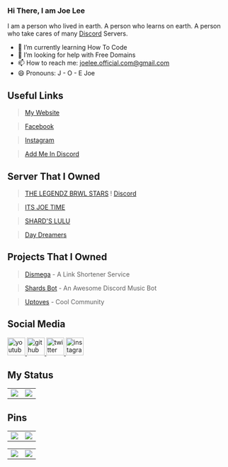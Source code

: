 ### Hi There, I am Joe Lee

I am a person who lived in earth. A person who learns on earth. A person who take cares of many [Discord](https://discord.com) Servers.



- 🌱 I’m currently learning How To Code 
- 🤔 I’m looking for help with Free Domains
- 📫 How to reach me: joelee.official.com@gmail.com
- 😄 Pronouns: J - O - E Joe



## Useful Links

> [My Website](https://www.joelee.ga)

> [Facebook](https://fb.com/joelee2008)

> [Instagram](https://Instagram.com/cheeyong_08)

> [Add Me In Discord](https://www.joelee.ga/discord)

## Server That I Owned 

> [THE LEGENDZ BRWL STARS](https://discord.gg/MpdByee)  !
>[Discord](https://img.shields.io/discord/705036476144156772?label=THE%20LEGENDZ&logo=Discord&style=for-the-badge)

> [ITS JOE TIME](https://discord.gg/eCFNU7m)

> [SHARD'S LULU](https://discord.gg/f6WTfguWP4)

> [Day Dreamers](https://discord.gg/hZMCwDXfQb)


## Projects That I Owned


> [Dismega](https://www.disme.ga) - A Link Shortener Service

> [Shards Bot](https://www.shards.ga) - An Awesome Discord Music Bot

> [Uptoves](https://www.uptoves.ga) - Cool Community



## Social Media

<a href="https://www.youtube.com/channel/UCexNfX9LMZtzuFepKzjt36g">
    <img src="https://cdn.discordapp.com/attachments/591157769181069332/752117422483308544/youtube.png" alt="youtube icon" class="social youtube" height="40" width="40">
</a>
<a href="https://github.com/joeleeofficial">
    <img src="https://discordapp.com/assets/5d69e29f0d71aaa04ed9725100199b4e.png" alt="github icon" class="social youtube" height="40" width="40">
</a>
<a href="https://twitter.com/itsjoetime2008">
    <img src="https://discordapp.com/assets/4662875160dc4c56954003ebda995414.png" alt="twitter icon" class="social youtube" height="40" width="40">
</a>
<a href="https://instagram.com/cheeyong08">
    <img src="https://www.freepnglogos.com/uploads/instagram-logo-png-transparent-0.png" alt="instagram icon" class="social youtube" height="40" width="40">
</a>


## My Status

<table>
  <tr>
    <td align="center" style="padding=0;width=50%;">
      <img align="center" style="padding=0;" src="https://readme-status-virid.vercel.app/api/?username=joeleeofficial&show_icons=true&title_color=4F8CC9&text_color=9f9f9f&bg_color=00000000&hide_border=true&icon_color=4F8CC9&hide_title=true&count_private=true" />
    </td>
    <td align="center" style="padding=0;width=50%;">
      <img align="center" style="padding=0;" src="https://readme-status-virid.vercel.app/api/top-langs/?username=joeleeofficial&layout=compact&show_icons=true&title_color=4F8CC9&text_color=9f9f9f&bg_color=00000000&hide_border=true&icon_color=00000000&count_private=true&hide=lua" />
    </td>
  </tr>
</table>


## Pins
<table>
  <tr>
    <td align="center" style="padding=5;width=50%;">
            <img align="center" style="padding=0;" src="https://readme-status-virid.vercel.app/api/pin/?username=joeleeofficial&repo=joeleeofficial" />

   </td>
   
   
  <td align="center" style="padding=5;width=50%;">
        <img align="center" style="padding=0;" src="https://readme-status-virid.vercel.app/api/pin/?username=joeleeofficial&repo=joeleeofficial" />

   </td>
  </tr>
    </table>
    
   <table>
  <tr>
    <td align="center" style="padding=5;width=50%;">
            <img align="center" style="padding=0;" src="https://readme-status-virid.vercel.app/api/pin/?username=joeleeofficial&repo=joeleeofficial" />

   </td>
   
   
  <td align="center" style="padding=5;width=50%;">
        <img align="center" style="padding=0;" src="https://readme-status-virid.vercel.app/api/pin/?username=joeleeofficial&repo=joeleeofficial" />

   </td>
  </tr>
    </table>

